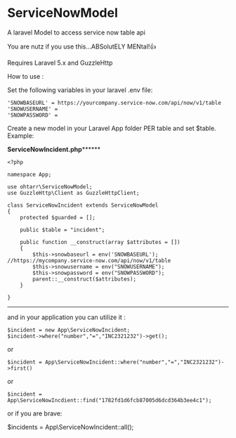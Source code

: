 # ServiceNowModel
A laravel Model to access service now table api

You are nutz if you use this...ABSolutELY MENtal!:+1:

Requires Laravel 5.x and GuzzleHttp

How to use :

Set the following variables in your laravel .env file:
```
'SNOWBASEURL' = https://yourcompany.service-now.com/api/now/v1/table
'SNOWUSERNAME' =
'SNOWPASSWORD' =
```
Create a new model in your Laravel App folder PER table and set $table.  Example:

****************ServiceNowIncident.php**********************
```
<?php

namespace App;

use ohtarr\ServiceNowModel;
use GuzzleHttp\Client as GuzzleHttpClient;

class ServiceNowIncident extends ServiceNowModel
{
    protected $guarded = [];

    public $table = "incident";

    public function __construct(array $attributes = [])
    {
        $this->snowbaseurl = env('SNOWBASEURL'); //https://mycompany.service-now.com/api/now/v1/table
        $this->snowusername = env("SNOWUSERNAME");
        $this->snowpassword = env("SNOWPASSWORD");
        parent::__construct($attributes);
    }

}
```

************************************************************

and in your application you can utilize it :
```
$incident = new App\ServiceNowIncident;
$incident->where("number","=","INC2321232")->get();
```
or
```
$incident = App\ServiceNowIncident::where("number","=","INC2321232")->first()
```
or
```
$incident = App\ServiceNowIncdient::find("1782fd1d6fcb87005d6dcd364b3ee4c1");
```
or if you are brave:

$incidents = App\ServiceNowIncident::all();



